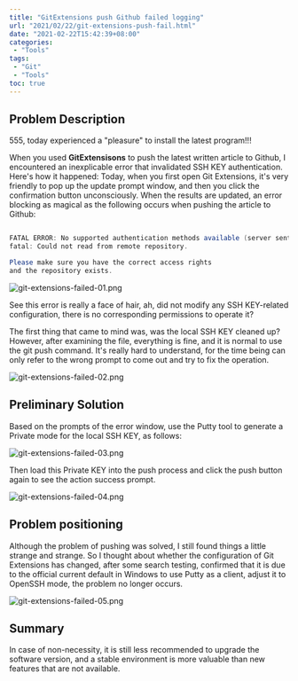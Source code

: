 ```yaml
---
title: "GitExtensions push Github failed logging"
url: "2021/02/22/git-extensions-push-fail.html"
date: "2021-02-22T15:42:39+08:00"
categories:
 - "Tools"
tags:
 - "Git"
 - "Tools"
toc: true
---
```



## Problem Description

555, today experienced a "pleasure" to install the latest program!!!


When you used **GitExtensisons** to  push the latest written article to Github, I encountered an inexplicable error that invalidated SSH KEY authentication. Here's how it happened: Today, when you first open Git Extensions, it's  very friendly to pop up the update prompt window, and then you click the confirmation button unconsciously. When the results are updated, an error blocking as magical as the following occurs when pushing the article to Github:

```java

FATAL ERROR: No supported authentication methods available (server sent: publickey)
fatal: Could not read from remote repository.

Please make sure you have the correct access rights
and the repository exists.

```

<!--more-->

![git-extensions-failed-01.png](http://siteimgs.lisenhui.cn/2021/02-22-git-extensions-failed-01.png)


See this error is really a face of hair, ah, did not modify any SSH KEY-related configuration, there is no corresponding permissions to operate it? 

The first thing that came to mind was, was the local SSH KEY cleaned up? However, after examining the file, everything is fine, and it is normal to use the git push command. It's really hard to understand, for the time being can only refer to the wrong prompt to come out and try to fix the operation. 

![git-extensions-failed-02.png](http://siteimgs.lisenhui.cn/2021/02-22-git-extensions-failed-02.png)

## Preliminary Solution

Based on the prompts of the error window, use the Putty tool to generate a Private mode for the local SSH KEY, as follows:

![git-extensions-failed-03.png](http://siteimgs.lisenhui.cn/2021/02-22-git-extensions-failed-03.png)

Then load this Private KEY into the push process and click the push button again to see the action success prompt. 

![git-extensions-failed-04.png](http://siteimgs.lisenhui.cn/2021/02-22-git-extensions-failed-04.png)

## Problem positioning

Although the problem of pushing was solved, I still found things a little strange and strange. So I thought about whether the configuration of Git Extensions has changed, after some search testing, confirmed that it is due to the official current default in Windows to use Putty as a client, adjust it to OpenSSH mode, the problem no longer occurs. 

![git-extensions-failed-05.png](http://siteimgs.lisenhui.cn/2021/02-22-git-extensions-failed-05.png)

## Summary

In case of non-necessity, it is still less recommended to upgrade the software version, and a stable environment is more valuable than new features that are not available.
